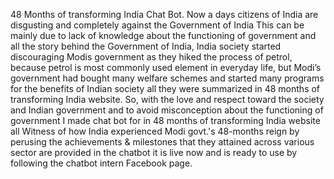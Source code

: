 48 Months of transforming India Chat Bot.
Now a days citizens  of  India are disgusting and completely against the Government of India This can be mainly due to lack of knowledge about the functioning of government and all the story behind the Government of India, India society started discouraging Modis government as they hiked the process of petrol, because petrol is most commonly used element in everyday life, but Modi’s government had bought many welfare schemes and started many programs for the benefits of Indian society all they were summarized in 48 months of transforming India website. So, with the love and respect toward the society and Indian government and to avoid misconception about the functioning of government I made chat bot for in 48 months of transforming India website all Witness of how India experienced Modi govt.'s 48-months reign by perusing the achievements & milestones that they attained across various sector are provided in the chatbot it is live now and is ready to use by following the chatbot intern Facebook page. 
 
